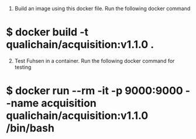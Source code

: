 1) Build an image using this docker file. Run the following docker command

#    $ docker build -t qualichain/acquisition:v1.1.0 .

2) Test Fuhsen in a container. Run the following docker command for testing

#    $ docker run --rm -it -p 9000:9000 --name acquisition qualichain/acquisition:v1.1.0 /bin/bash
